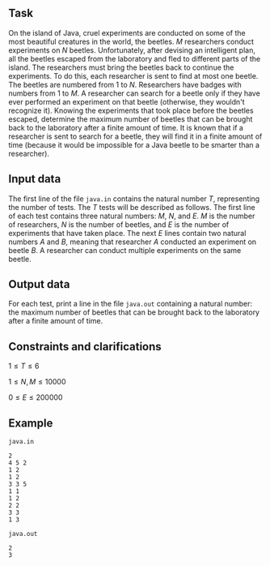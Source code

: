 ## Task

On the island of Java, cruel experiments are conducted on some of the most beautiful creatures in the world, the beetles. $M$ researchers conduct experiments on $N$ beetles. Unfortunately, after devising an intelligent plan, all the beetles escaped from the laboratory and fled to different parts of the island. The researchers must bring the beetles back to continue the experiments. To do this, each researcher is sent to find at most one beetle. The beetles are numbered from $1$ to $N$. Researchers have badges with numbers from $1$ to $M$. A researcher can search for a beetle only if they have ever performed an experiment on that beetle (otherwise, they wouldn't recognize it). Knowing the experiments that took place before the beetles escaped, determine the maximum number of beetles that can be brought back to the laboratory after a finite amount of time. It is known that if a researcher is sent to search for a beetle, they will find it in a finite amount of time (because it would be impossible for a Java beetle to be smarter than a researcher).

## Input data

The first line of the file `java.in` contains the natural number $T$, representing the number of tests. The $T$ tests will be described as follows. The first line of each test contains three natural numbers: $M$, $N$, and $E$. $M$ is the number of researchers, $N$ is the number of beetles, and $E$ is the number of experiments that have taken place. The next $E$ lines contain two natural numbers $A$ and $B$, meaning that researcher $A$ conducted an experiment on beetle $B$. A researcher can conduct multiple experiments on the same beetle.

## Output data

For each test, print a line in the file `java.out` containing a natural number: the maximum number of beetles that can be brought back to the laboratory after a finite amount of time.

## Constraints and clarifications

$1 \leq T \leq 6$

$1 \leq N, M \leq 10000$

$0 \leq E \leq 200000$

## Example

`java.in`

```
2
4 5 2
1 2
1 2
3 3 5
1 1
1 2
2 2
3 3
1 3
```

`java.out`

```
2
3
```